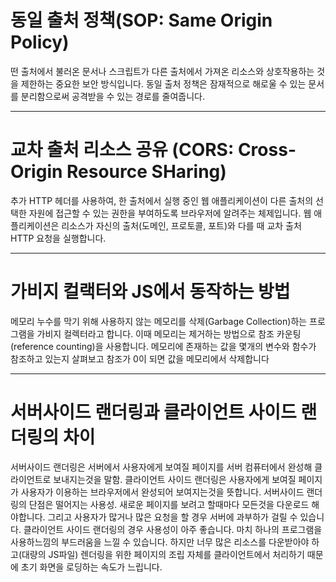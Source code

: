 # 동일 출처 정책(SOP: Same Origin Policy)
떤 출처에서 불러온 문서나 스크립트가 다른 출처에서 가져온 리소스와 상호작용하는 것을 제한하는 중요한 보안 방식입니다. 
동일 출처 정책은 잠재적으로 해로울 수 있는 문서를 분리함으로써 공격받을 수 있는 경로를 줄여줍니다.

---

# 교차 출처 리소스 공유 (CORS: Cross-Origin Resource SHaring)
추가 HTTP 헤더를 사용하여, 한 출처에서 실행 중인 웹 애플리케이션이 다른 출처의 선택한 자원에 접근할 수 있는 권한을 부여하도록 브라우저에 알려주는 체제입니다. 
웹 애플리케이션은 리소스가 자신의 출처(도메인, 프로토콜, 포트)와 다를 때 교차 출처 HTTP 요청을 실행합니다.

---

# 가비지 컬랙터와 JS에서 동작하는 방법
메모리 누수를 막기 위해 사용하지 않는 메모리를 삭제(Garbage Collection)하는 프로그램을 가비지 컬렉터라고 합니다.
이때 메모리는 제거하는 방법으로 참조 카운팅 (reference counting)을 사용합니다. 메모리에 존재하는 값을 몇개의 변수와 함수가 참조하고 있는지 살펴보고 참조가 0이 되면 값을 메모리에서 삭제합니다

---

# 서버사이드 랜더링과 클라이언트 사이드 랜더링의 차이
서버사이드 랜더링은 서버에서 사용자에게 보여질 페이지를 서버 컴퓨터에서 완성해 클라이언트로 보내지는것을 말함. 클라이언트 사이드 랜더링은 사용자에게 보여질 페이지가 사용자가 이용하는 브라우저에서 완성되어 보여지는것을 뜻합니다.
서버사이드 랜더링의 단점은 떨어지는 사용성. 새로운 페이지를 보려고 할때마다 모든것을 다운로드 해야합니다. 그리고 사용자가 많거나 많은 요청을 할 경우 서버에 과부하가 걸릴 수 있습니다.
클라이언트 사이드 랜더링의 경우 사용성이 아주 좋습니다. 마치 하나의 프로그램을 사용하느낌의 부드러움을 느낄 수 있습니다. 하지만 너무 많은 리소스를 다운받아야 하고(대량의 JS파일) 렌더링을 위한 페이지의 조립 자체를 클라이언트에서 처리하기 때문에 초기 화면을 로딩하는 속도가 느립니다.
